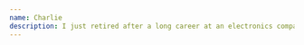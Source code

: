 ```yaml
---
name: Charlie
description: I just retired after a long career at an electronics company and I wanted to do something for someone less fortunate.  I was fascinated by "Newman's Own",  a non profit food manufacturer set up by Paul Newman.   He has been able to generate more charitable contributions through this company than he could ever have done by just giving money away.   Blue Hen Treats is structured in the same way.  We hope that a small investment in time and money will generate many times that in what would normally be called "profit".   Furthermore, the upside potential is unlimited!
---
```

